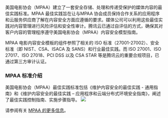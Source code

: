 美国电影协会（MPAA）建立了一套安全存储、处理和传递受保护的媒体内容的最佳实践标准。MPAA 最佳实践旨在让与MPAA 协会成员保持合作关系的应用程序和云服务供应商了解在内容安全方面应遵循的要求。媒体公司可以利用这些最佳实践对内容管理进行风险评估和安全性审计。腾讯云已通过自评估的方式，确保其对客户内容的管理程序遵守美国电影协会（MPAA）内容安全模型指南。

MPAA 电影内容安全模板的组件参照了相关的 ISO 标准（27001-27002）、安全标准（即 NIST、CSA、ISACA 及 SANS）和行业最佳实践。而 ISO 27001、ISO 27017、ISO 27018、PCI DSS 以及 CSA STAR 等是腾讯云的重要合规项目，已通过第三方审计认证。

### MPAA 标准介绍
美国电影协会（MPAA）最佳实践标准包括《维护内容安全的最佳实践 - 通用指南》和《维护内容安全的最佳实践 – 应用程序和云端分布式环境安全指南》，阐述了最佳实践控制指南、实施步骤指导。
![](https://main.qcloudimg.com/raw/f2527684b0efef739bcf6b850532f174.png)

请参阅有关 [MPAA 的更多信息](https://www.mpaa.org/what-we-do/advancing-creativity/additional-resources/#content-protection-best-practices)。
